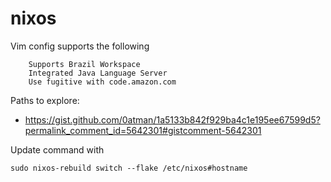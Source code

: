 # nixos

Vim config supports the following

```
    Supports Brazil Workspace
    Integrated Java Language Server
    Use fugitive with code.amazon.com
```

Paths to explore:

* https://gist.github.com/0atman/1a5133b842f929ba4c1e195ee67599d5?permalink_comment_id=5642301#gistcomment-5642301


Update command with

```
sudo nixos-rebuild switch --flake /etc/nixos#hostname
```
